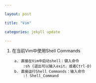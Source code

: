 ```yaml
---

layout: post

title: "Vim"

categories: jekyll update 

---
```


1. 在当前Vim中使用Shell Commands

		a. 直接在Vim中启动shell：键入命令
			:sh (退出可以输入exit，或者Ctrl-D)
		b. 直接运行Shell Commands：输入命令
			:! Shell_Command

			